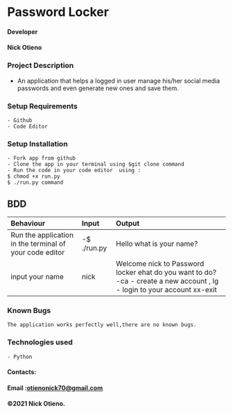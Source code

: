 # Password Locker

#### Developer
#### Nick Otieno

### Project Description

   - An application that helps a logged in user manage his/her social media passwords and even generate new ones and save them.

### Setup Requirements
    - Github
    - Code Editor

### Setup Installation 
    - Fork app from github
    - Clone the app in your terminal using $git clone command
    - Run the code in your code editor  using :
    $ chmod +x run.py
    $ ./run.py command

    

## BDD
|Behaviour|Input|Output|
|:---------|:-----|:------|
|Run the application in the terminal of your code editor|-$ ./run.py|Hello what is your name?|
|input your name|nick|Welcome nick to Password locker ehat do you want to do? -ca - create a new account , lg - login to your account xx-exit
 
   
### Known Bugs
    The application works perfectly well,there are no known bugs.

### Technologies used
    - Python


#### Contacts:
#### Email :otienonick70@gmail.com
#### &copy;2021 Nick Otieno.    